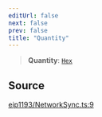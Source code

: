 ```yaml
---
editUrl: false
next: false
prev: false
title: "Quantity"
---
```


> **Quantity**: [`Hex`](/reference/tevm/utils/type-aliases/hex/)

## Source

[eip1193/NetworkSync.ts:9](https://github.com/evmts/tevm-monorepo/blob/main/packages/decorators/src/eip1193/NetworkSync.ts#L9)
